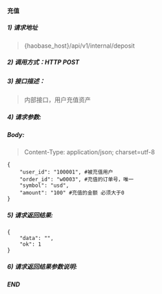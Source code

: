 #### 充值

##### 1) 请求地址

>{haobase_host}/api/v1/internal/deposit

##### 2) 调用方式：HTTP POST

##### 3) 接口描述：

> 内部接口，用户充值资产


##### 4) 请求参数:


##### Body:
> Content-Type: application/json; charset=utf-8
```
{
    "user_id": "100001", #被充值用户
    "order_id": "w0003", #充值的订单号，唯一
    "symbol": "usd", 
    "amount": "100" #充值的金额 必须大于0
}
```


##### 5) 请求返回结果:

```
{
    "data": "",
    "ok": 1
}
```


##### 6) 请求返回结果参数说明:

  
##### END  
  
